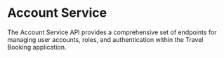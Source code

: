 # Account Service

The Account Service API provides a comprehensive set of endpoints for managing user accounts,
roles, and authentication within the Travel Booking application.